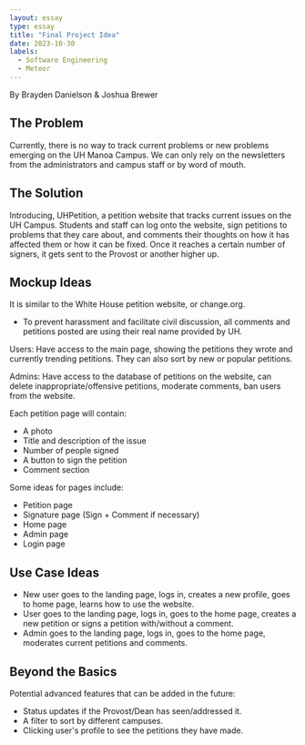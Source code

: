 ```yaml
---
layout: essay
type: essay
title: "Final Project Idea"
date: 2023-10-30
labels:
  - Software Engineering
  - Meteor
---
```

By Brayden Danielson & Joshua Brewer

## The Problem
Currently, there is no way to track current problems or new problems emerging on the UH Manoa Campus. We can only rely on the newsletters from the administrators and campus staff or by word of mouth.

## The Solution
Introducing, UHPetition, a petition website that tracks current issues on the UH Campus. Students and staff can log onto the website, sign petitions to problems that they care about, and comments their thoughts on how it has affected them or how it can be fixed. Once it reaches a certain number of signers, it gets sent to the Provost or another higher up.

## Mockup Ideas
It is similar to the White House petition website, or change.org.

- To prevent harassment and facilitate civil discussion, all comments and petitions posted are using their real name provided by UH.

Users: Have access to the main page, showing the petitions they wrote and currently trending petitions. They can also sort by new or popular petitions.

Admins: Have access to the database of petitions on the website, can delete inappropriate/offensive petitions, moderate comments, ban users from the website.

Each petition page will contain:
- A photo
- Title and description of the issue
- Number of people signed
- A button to sign the petition
- Comment section

Some ideas for pages include:
- Petition page
- Signature page (Sign + Comment if necessary)
- Home page
- Admin page
- Login page

## Use Case Ideas
- New user goes to the landing page, logs in, creates a new profile, goes to home page, learns how to use the website.
- User goes to the landing page, logs in, goes to the home page, creates a new petition or signs a petition with/without a comment.
- Admin goes to the landing page, logs in, goes to the home page, moderates current petitions and comments.

## Beyond the Basics
Potential advanced features that can be added in the future:
- Status updates if the Provost/Dean has seen/addressed it.
- A filter to sort by different campuses.
- Clicking user's profile to see the petitions they have made.
